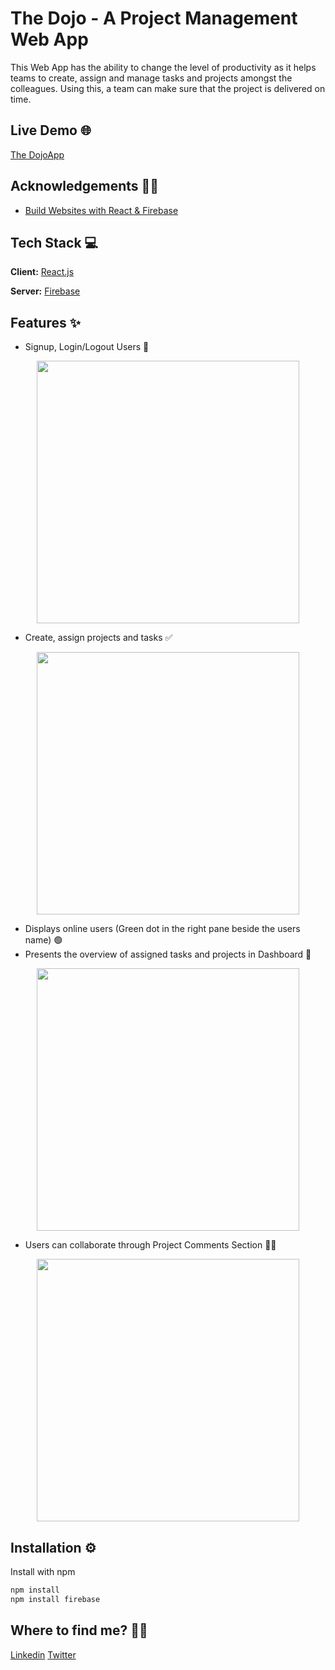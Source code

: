 # The Dojo - A Project Management Web App

This Web App has the ability to change the level of productivity as it helps teams to create, assign and manage tasks and projects amongst the colleagues. Using this, a team can make sure that the project is delivered on time.

## Live Demo :globe_with_meridians:

[The DojoApp](https://project-management-site-7cfb5.web.app/login)


## Acknowledgements 👍🏻

 - [Build Websites with React & Firebase](https://www.udemy.com/course/build-web-apps-with-react-firebase/)

## Tech Stack 💻

**Client:** [React.js](https://reactjs.org/)

**Server:** [Firebase](https://firebase.google.com/)

## Features ✨

- Signup, Login/Logout Users 📝

<p align="center">
  <img src="https://user-images.githubusercontent.com/77622315/196929475-ed34e9f8-4594-4259-9cc8-d2d1b7e8cc36.png" height=420 />
</p>

- Create, assign projects and tasks ✅
<p align="center">
  <img src="https://user-images.githubusercontent.com/77622315/196927513-ea992fcb-bb80-4abf-8bee-fe8df967aa36.png" height=420 />
</p>

- Displays online users (Green dot in the right pane beside the users name) 🟢
- Presents the overview of assigned tasks and projects in Dashboard 👀
<p align="center">
  <img src = "https://user-images.githubusercontent.com/77622315/196932242-67c2edf0-91fa-4a91-ae71-6041f936dc53.png" height=420 />
</p>

- Users can collaborate through Project Comments Section 🤝🏻 
<p align="center">
  <img src = "https://user-images.githubusercontent.com/77622315/196933154-bd0cfab0-cd23-49bc-a5b4-6152f424df43.png" height=420 />
</p>

## Installation ⚙️

Install with npm
```sh
npm install
npm install firebase
```

## Where to find me? 👦🏻

[Linkedin](https://www.linkedin.com/in/utkarshambetkar/)
[Twitter](https://twitter.com/utkarshambetkar)


